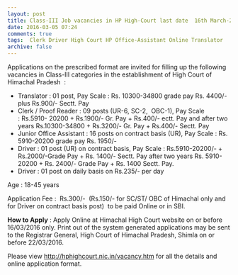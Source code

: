 ```yaml
---
layout: post
title: Class-III Job vacancies in HP High-Court last date  16th March-2016   
date: 2016-03-05 07:24
comments: true
tags:  Clerk Driver High Court HP Office-Assistant Online Translator 
archive: false
---
```

Applications on the prescribed format are invited for filling up the following  vacancies in Class-III categories in the establishment of High Court of Himachal Pradesh  :

- Translator : 01 post, Pay Scale : Rs. 10300-34800 grade pay Rs. 4400/-   plus Rs.900/- Sectt. Pay
- Clerk / Proof Reader : 09 posts (UR-6, SC-2,  OBC-1), Pay Scale : Rs.5910- 20200 + Rs.1900/- Gr. Pay + Rs.400/- ectt. Pay and after two years Rs.10300-34800 + Rs.3200/- Gr. Pay + Rs.400/- Sectt. Pay
- Junior Office Assistant : 16 posts on contract basis (UR), Pay Scale : Rs. 5910-20200 grade pay Rs. 1950/- 
- Driver : 01 post (UR) on contract basis, Pay Scale : Rs.5910-20200/- + Rs.2000/-Grade Pay + Rs. 1400/- Sectt. Pay after two years Rs. 5910-20200 + Rs. 2400/- Grade Pay + Rs. 1400 Sectt. Pay.
- Driver : 01 post on daily basis on Rs.235/- per day 

Age : 18-45 years

Application Fee :  Rs.300/-  (Rs.150/- for SC/ST/ OBC of Himachal only and for Driver on contract basis post)  to be paid Online or in SBI.

**How to Apply** : Apply Online at Himachal High Court website on or before 16/03/2016 only. Print out of the system generated applications may be sent to the Registrar General, High Court of Himachal Pradesh, Shimla on or before 22/03/2016.  

Please view <http://hphighcourt.nic.in/vacancy.htm> for all the details and online application format. 

